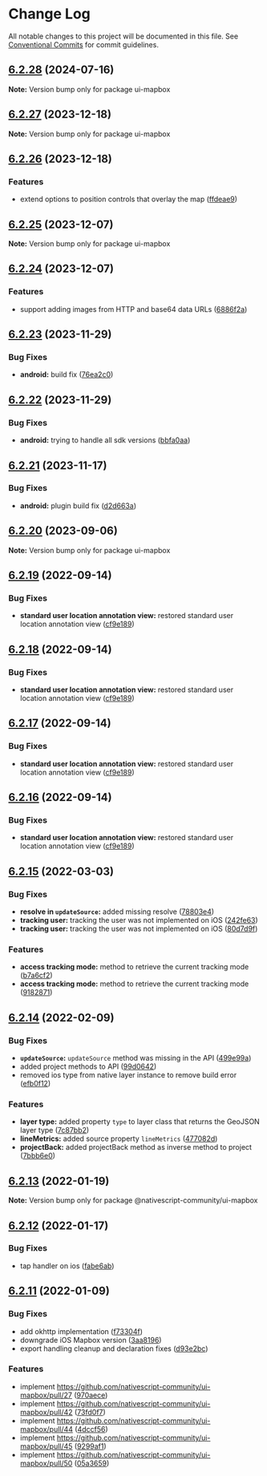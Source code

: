 # Change Log

All notable changes to this project will be documented in this file.
See [Conventional Commits](https://conventionalcommits.org) for commit guidelines.

## [6.2.28](https://github.com/nativescript-community/ui-mapbox/compare/v6.2.27...v6.2.28) (2024-07-16)

**Note:** Version bump only for package ui-mapbox

## [6.2.27](https://github.com/nativescript-community/ui-mapbox/compare/v6.2.26...v6.2.27) (2023-12-18)

**Note:** Version bump only for package ui-mapbox

## [6.2.26](https://github.com/nativescript-community/ui-mapbox/compare/v6.2.25...v6.2.26) (2023-12-18)

### Features

* extend options to position controls that overlay the map ([ffdeae9](https://github.com/nativescript-community/ui-mapbox/commit/ffdeae937ddde42ea4c5f94661e9832300ef6e10))

## [6.2.25](https://github.com/nativescript-community/ui-mapbox/compare/v6.2.24...v6.2.25) (2023-12-07)

**Note:** Version bump only for package ui-mapbox

## [6.2.24](https://github.com/nativescript-community/ui-mapbox/compare/v6.2.23...v6.2.24) (2023-12-07)

### Features

* support adding images from HTTP and base64 data URLs ([6886f2a](https://github.com/nativescript-community/ui-mapbox/commit/6886f2aa76defb173d6ade9c5a9cd91d705b6e1c))

## [6.2.23](https://github.com/nativescript-community/ui-mapbox/compare/v6.2.22...v6.2.23) (2023-11-29)

### Bug Fixes

* **android:** build fix ([76ea2c0](https://github.com/nativescript-community/ui-mapbox/commit/76ea2c08c247dfecdfb1d08f1d2ae3f4ce43bc84))

## [6.2.22](https://github.com/nativescript-community/ui-mapbox/compare/v6.2.21...v6.2.22) (2023-11-29)

### Bug Fixes

* **android:** trying to handle all sdk versions ([bbfa0aa](https://github.com/nativescript-community/ui-mapbox/commit/bbfa0aa5c16750bbcd3c331be18b9a6bf35f4d49))

## [6.2.21](https://github.com/nativescript-community/ui-mapbox/compare/v6.2.20...v6.2.21) (2023-11-17)

### Bug Fixes

* **android:** plugin build fix ([d2d663a](https://github.com/nativescript-community/ui-mapbox/commit/d2d663a7f2c15bae8e568ff77b42405b0244eb64))

## [6.2.20](https://github.com/nativescript-community/ui-mapbox/compare/v6.2.19...v6.2.20) (2023-09-06)

**Note:** Version bump only for package ui-mapbox

## [6.2.19](https://github.com/nativescript-community/ui-mapbox/compare/v6.2.15...v6.2.19) (2022-09-14)

### Bug Fixes

* **standard user location annotation view:** restored standard user location annotation view ([cf9e189](https://github.com/nativescript-community/ui-mapbox/commit/cf9e189e9fc461b5e20f9c3c06aec3f9927e5153))

## [6.2.18](https://github.com/nativescript-community/ui-mapbox/compare/v6.2.15...v6.2.18) (2022-09-14)

### Bug Fixes

* **standard user location annotation view:** restored standard user location annotation view ([cf9e189](https://github.com/nativescript-community/ui-mapbox/commit/cf9e189e9fc461b5e20f9c3c06aec3f9927e5153))

## [6.2.17](https://github.com/nativescript-community/ui-mapbox/compare/v6.2.15...v6.2.17) (2022-09-14)

### Bug Fixes

* **standard user location annotation view:** restored standard user location annotation view ([cf9e189](https://github.com/nativescript-community/ui-mapbox/commit/cf9e189e9fc461b5e20f9c3c06aec3f9927e5153))

## [6.2.16](https://github.com/nativescript-community/ui-mapbox/compare/v6.2.15...v6.2.16) (2022-09-14)

### Bug Fixes

* **standard user location annotation view:** restored standard user location annotation view ([cf9e189](https://github.com/nativescript-community/ui-mapbox/commit/cf9e189e9fc461b5e20f9c3c06aec3f9927e5153))

## [6.2.15](https://github.com/nativescript-community/ui-mapbox/compare/v6.2.14...v6.2.15) (2022-03-03)

### Bug Fixes

* **resolve in `updateSource`:** added missing resolve ([78803e4](https://github.com/nativescript-community/ui-mapbox/commit/78803e460b0689f9495c3f87f29774640ca9f5da))
* **tracking user:** tracking the user was not implemented on iOS ([242fe63](https://github.com/nativescript-community/ui-mapbox/commit/242fe635391088af29bd74dab5b11431340305df))
* **tracking user:** tracking the user was not implemented on iOS ([80d7d9f](https://github.com/nativescript-community/ui-mapbox/commit/80d7d9f5f5219a669db260b70a57d08f5d41d383))

### Features

* **access tracking mode:** method to retrieve the current tracking mode ([b7a6cf2](https://github.com/nativescript-community/ui-mapbox/commit/b7a6cf2119969fd5daa304b69497cc9c5f9ca834))
* **access tracking mode:** method to retrieve the current tracking mode ([9182871](https://github.com/nativescript-community/ui-mapbox/commit/9182871d281ad181a5596a9500f6a8e4dfba2b07))

## [6.2.14](https://github.com/nativescript-community/ui-mapbox/compare/v6.2.13...v6.2.14) (2022-02-09)

### Bug Fixes

* **`updateSource`:** `updateSource` method was missing in the API ([499e99a](https://github.com/nativescript-community/ui-mapbox/commit/499e99a8c59e06b0387f84321bc89940d224abb0))
* added project methods to API ([99d0642](https://github.com/nativescript-community/ui-mapbox/commit/99d06422767834046018ba2aace6257a413b720e))
* removed ios type from native layer instance to remove build error ([efb0f12](https://github.com/nativescript-community/ui-mapbox/commit/efb0f12eed40114581cfa94eae6daf30f0b1d53e))

### Features

* **layer type:** added property `type` to layer class that returns the GeoJSON layer type ([7c87bb2](https://github.com/nativescript-community/ui-mapbox/commit/7c87bb2086eeff65139818120cc1c20c28ad12c3))
* **lineMetrics:** added source property `lineMetrics` ([477082d](https://github.com/nativescript-community/ui-mapbox/commit/477082db32077fc04005e6ee1ad5595d5511b0e9))
* **projectBack:** added projectBack method as inverse method to project ([7bbb6e0](https://github.com/nativescript-community/ui-mapbox/commit/7bbb6e0a1c5895f4825ed60ac55aca41e0a35835))

## [6.2.13](https://github.com/nativescript-community/ui-mapbox/compare/v6.2.12...v6.2.13) (2022-01-19)

**Note:** Version bump only for package @nativescript-community/ui-mapbox

## [6.2.12](https://github.com/nativescript-community/ui-mapbox/compare/v6.2.11...v6.2.12) (2022-01-17)

### Bug Fixes

* tap handler on ios ([fabe6ab](https://github.com/nativescript-community/ui-mapbox/commit/fabe6abedbb8d03fa2e220272f604b6528ebd196))

## [6.2.11](https://github.com/nativescript-community/ui-mapbox/compare/v6.2.10...v6.2.11) (2022-01-09)

### Bug Fixes

* add okhttp implementation ([f73304f](https://github.com/nativescript-community/ui-mapbox/commit/f73304faf9fae447bf0e56c794ed818d2357d887))
* downgrade iOS Mapbox version ([3aa8196](https://github.com/nativescript-community/ui-mapbox/commit/3aa8196259497799a2f8c1019b0210b9834bb2cf))
* export handling cleanup and declaration fixes ([d93e2bc](https://github.com/nativescript-community/ui-mapbox/commit/d93e2bcbb1eecdd3a7fcf9ebdc83caceb4248bab))

### Features

* implement https://github.com/nativescript-community/ui-mapbox/pull/27 ([970aece](https://github.com/nativescript-community/ui-mapbox/commit/970aecef1b76663db404bb978d47c1cda767ecd1))
* implement https://github.com/nativescript-community/ui-mapbox/pull/42 ([73fd0f7](https://github.com/nativescript-community/ui-mapbox/commit/73fd0f72aab045ca449ef35bdba9f9bbd75cb93a))
* implement https://github.com/nativescript-community/ui-mapbox/pull/44 ([4dccf56](https://github.com/nativescript-community/ui-mapbox/commit/4dccf5674ceb8d7cb8095c5aff61d401e3432782))
* implement https://github.com/nativescript-community/ui-mapbox/pull/45 ([9299af1](https://github.com/nativescript-community/ui-mapbox/commit/9299af132d69856d0d317adebcef25544145cfae))
* implement https://github.com/nativescript-community/ui-mapbox/pull/50 ([05a3659](https://github.com/nativescript-community/ui-mapbox/commit/05a3659b6b4398678c916472fe23d560c963155e))
